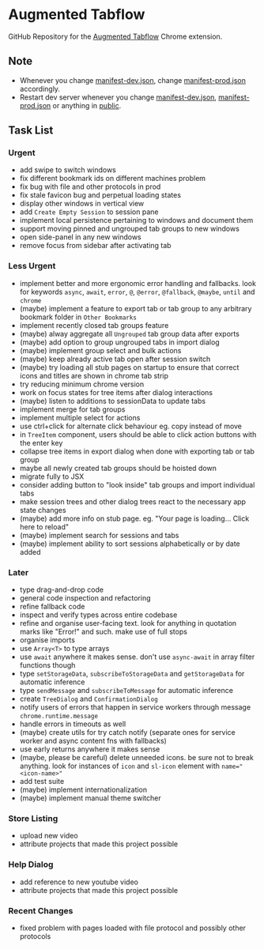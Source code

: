 # Augmented Tabflow

GitHub Repository for the [Augmented Tabflow](https://chromewebstore.google.com/detail/augmented-tabflow/aaopjlakghchpkfolggoiblacllaekho) Chrome extension.

## Note

- Whenever you change [manifest-dev.json](manifest-dev.json), change [manifest-prod.json](manifest-prod.json) accordingly.
- Restart dev server whenever you change [manifest-dev.json](manifest-dev.json), [manifest-prod.json](manifest-prod.json) or anything in [public](public).

## Task List

### Urgent

- add swipe to switch windows
- fix different bookmark ids on different machines problem
- fix bug with file and other protocols in prod
- fix stale favicon bug and perpetual loading states
- display other windows in vertical view
- add `Create Empty Session` to session pane
- implement local persistence pertaining to windows and document them
- support moving pinned and ungrouped tab groups to new windows
- open side-panel in any new windows
- remove focus from sidebar after activating tab

### Less Urgent

- implement better and more ergonomic error handling and fallbacks. look for keywords `async`, `await`, `error`, `@`, `@error`, `@fallback`, `@maybe`, `until` and `chrome`
- (maybe) implement a feature to export tab or tab group to any arbitrary bookmark folder in `Other Bookmarks`
- implement recently closed tab groups feature
- (maybe) alway aggregate all `Ungrouped` tab group data after exports
- (maybe) add option to group ungrouped tabs in import dialog
- (maybe) implement group select and bulk actions
- (maybe) keep already active tab open after session switch
- (maybe) try loading all stub pages on startup to ensure that correct icons and titles are shown in chrome tab strip
- try reducing minimum chrome version
- work on focus states for tree items after dialog interactions
- (maybe) listen to additions to sessionData to update tabs
- implement merge for tab groups
- implement multiple select for actions
- use ctrl+click for alternate click behaviour eg. copy instead of move
- in `TreeItem` component, users should be able to click action buttons with the enter key
- collapse tree items in export dialog when done with exporting tab or tab group
- maybe all newly created tab groups should be hoisted down
- migrate fully to JSX
- consider adding button to "look inside" tab groups and import individual tabs
- make session trees and other dialog trees react to the necessary app state changes
- (maybe) add more info on stub page. eg. "Your page is loading... Click here to reload"
- (maybe) implement search for sessions and tabs
- (maybe) implement ability to sort sessions alphabetically or by date added

### Later

- type drag-and-drop code
- general code inspection and refactoring
- refine fallback code
- inspect and verify types across entire codebase
- refine and organise user-facing text. look for anything in quotation marks like "Error!" and such. make use of full stops
- organise imports
- use `Array<T>` to type arrays
- use `await` anywhere it makes sense. don't use `async-await` in array filter functions though
- type `setStorageData`, `subscribeToStorageData` and `getStorageData` for automatic inference
- type `sendMessage` and `subscribeToMessage` for automatic inference
- create `TreeDialog` and `ConfirmationDialog`
- notify users of errors that happen in service workers through message `chrome.runtime.message`
- handle errors in timeouts as well
- (maybe) create utils for try catch notify (separate ones for service worker and async content fns with fallbacks)
- use early returns anywhere it makes sense
- (maybe, please be careful) delete unneeded icons. be sure not to break anything. look for instances of `icon` and `sl-icon` element with `name="<icon-name>"`
- add test suite
- (maybe) implement internationalization
- (maybe) implement manual theme switcher

### Store Listing

- upload new video
- attribute projects that made this project possible

### Help Dialog

- add reference to new youtube video
- attribute projects that made this project possible

### Recent Changes

- fixed problem with pages loaded with file protocol and possibly other protocols
